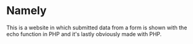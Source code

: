 # Namely
This is a website in which submitted data from a form is shown with the echo function in PHP and it's lastly obviously made with PHP. 
